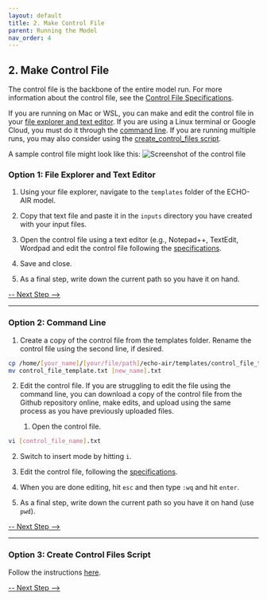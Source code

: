 ```yaml
---
layout: default
title: 2. Make Control File
parent: Running the Model
nav_order: 4
---
```


## 2. Make Control File

The control file is the backbone of the entire model run. For more information about the control file, see the [Control File Specifications](https://echo-air-model.github.io/docs/file_specifications/input_file_specifications/control_file_input.html).

If you are running on Mac or WSL, you can make and edit the control file in your [file explorer and text editor](https://echo-air-model.github.io/docs/running_model/make_control_file.html#option-1-file-explorer-and-text-editor). If you are using a Linux terminal or Google Cloud, you must do it through the [command line](https://echo-air-model.github.io/docs/running_model/make_control_file.html#option-2-command-line). If you are running multiple runs, you may also consider using the [create_control_files script](https://echo-air-model.github.io/docs/running_model/make_control_file.html#option-3-create-control-files-script).

A sample control file might look like this:
![Screenshot of the control file](https://github.com/echo-air-model/echo-air-model.github.io/assets/getting_started/mac_os/github_control_file_template.png)

### Option 1: File Explorer and Text Editor

1. Using your file explorer, navigate to the `templates` folder of the ECHO-AIR model.

2. Copy that text file and paste it in the `inputs` directory you have created with your input files.

3. Open the control file using a text editor (e.g., Notepad++, TextEdit, Wordpad and edit the control file following the [specifications](https://echo-air-model.github.io/docs/file_specifications/input_file_specifications/control_file_input.html).

4. Save and close.

5. As a final step, write down the current path so you have it on hand.

[-- Next Step -->](https://echo-air-model.github.io/docs/running_model/submit_run.html)

----

### Option 2: Command Line

1. Create a copy of the control file from the templates folder. Rename the control file using the second line, if desired.
```bash
cp /home/[your_name]/[your/file/path]/echo-air/templates/control_file_template.txt .
mv control_file_template.txt [new_name].txt
```

2. Edit the control file. If you are struggling to edit the file using the command line, you can download a copy of the control file from the Github repository online, make edits, and upload using the same process as you have previously uploaded files.

   1. Open the control file.
```bash
vi [control_file_name].txt 
   ```

   2. Switch to insert mode by hitting `i`.

   3. Edit the control file, following the [specifications](https://echo-air-model.github.io/docs/file_specifications/input_file_specifications/control_file_input.html).

   4. When you are done editing, hit `esc` and then type `:wq` and hit `enter`.

3. As a final step, write down the current path so you have it on hand (use `pwd`).

[-- Next Step -->](https://echo-air-model.github.io/docs/running_model/submit_run.html)

----

### Option 3: Create Control Files Script

Follow the instructions [here](https://echo-air-model.github.io/docs/code_details/create_control_files.html).

[-- Next Step -->](https://echo-air-model.github.io/docs/running_model/submit_run.html)
